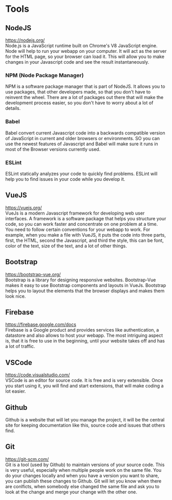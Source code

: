 # Tools
## NodeJS
https://nodejs.org/ \
Node.js is a JavaScript runtime built on Chrome's V8 JavaScript engine. 
Node will help to run your webapp on your computer. It will act as the server for the HTML page, so your browser can load it. This will allow you to make changes in your Javascript code and see the result instantaneously.
### NPM (Node Package Manager)
NPM is a software package manager that is part of NodeJS. It allows you to use packages, that other developers made, so that you don't have to reinvent the wheel. There are a lot of packages out there that will make the development process easier, so you don't have to worry about a lot of details.
### Babel 
Babel convert current Javascript code into a backwards compatible version of JavaScript in current and older browsers or environments. SO you can use the newest features of Javascript and Babel will make sure it runs in most of the Browser versions currently used.
### ESLint
ESLint statically analyzes your code to quickly find problems. ESLint will help you to find issues in your code while you develop it.
## VueJS
https://vuejs.org/ \
VueJs is a modern Javascript framework for developing web user interfaces.
A framework is a software package that helps you structure your code, so you can work faster and concentrate on one problem at a time. You need to follow certain conventions for your webapp to work. 
For example, when you make a file with VueJS, it puts the code into three parts, first, the HTML, second the Javascript, and third the style, this can be font, color of the text, size of the text, and a lot of other things.
## Bootstrap
https://bootstrap-vue.org/ \
Bootstrap is a library for designing responsive websites. Bootstrap-Vue makes it easy to use Bootstrap components and layouts in VueJs.
Bootstrap helps you to layout the elements that the browser displays and makes them look nice.
## Firebase
https://firebase.google.com/docs \
Firebase is a Google product and provides services like authentication, a datastore and also allows to host your webapp.
The most intriguing aspect is, that it is free to use in the beginning, until your website takes off and has a lot of traffic.
## VSCode
https://code.visualstudio.com/ \
VSCode is an editor for source code. It is free and is very extensible. Once you start using it, you will find and start extensions, that will make coding a lot easier.
## Github
Github is a website that will let you manage the project, it will be the central site for keeping documentation like this, source code and issues that others find.
## Git
https://git-scm.com/ \
Git is a tool (used by Github) to maintain versions of your source code. This is very useful, especially when multiple people work on the same file. You do your changes locally and when you have a version you want to share, you can publish these changes to Github. Git will let you know when there are conlficts, when somebody else changed the same file and ask you to look at the change and merge your change with the other one.
